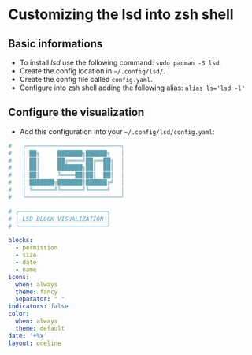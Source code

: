 # Customizing the lsd into zsh shell

## Basic informations

- To install _lsd_ use the following command: `sudo pacman -S lsd`.
- Create the config location in `~/.config/lsd/`.
- Create the config file called `config.yaml`.
- Configure into zsh shell adding the following alias: `alias ls='lsd -l'`

## Configure the visualization

- Add this configuration into your `~/.config/lsd/config.yaml`:

```yml
#   ╭───────────────────────────╮
#   │ ██╗     ███████╗██████╗   │
#   │ ██║     ██╔════╝██╔══██╗  │
#   │ ██║     ███████╗██║  ██║  │
#   │ ██║     ╚════██║██║  ██║  │
#   │ ███████╗███████║██████╔╝  │
#   │ ╚══════╝╚══════╝╚═════╝   │
#   ╰───────────────────────────╯                     

# ╭─────────────────────────╮
# │ LSD BLOCK VISUALIZATION │
# ╰─────────────────────────╯

blocks:
  - permission
  - size
  - date 
  - name
icons:
  when: always
  theme: fancy
  separator: " "
indicators: false
color: 
  when: always
  theme: default
date: '+%x'
layout: oneline

```
